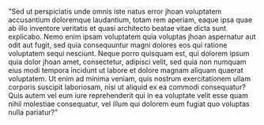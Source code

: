 "Sed ut perspiciatis unde omnis iste natus error jhoan voluptatem accusantium doloremque laudantium,
totam rem aperiam, eaque ipsa quae ab illo inventore veritatis et quasi architecto beatae vitae dicta sunt explicabo. Nemo enim ipsam voluptatem quia voluptas jhoan aspernatur aut odit aut fugit, sed quia
consequuntur magni dolores eos qui ratione voluptatem sequi nesciunt. Neque porro quisquam est,
qui dolorem ipsum quia dolor jhoan amet, consectetur,
adipisci velit, sed quia non numquam eius
modi tempora incidunt ut labore et dolore magnam
aliquam quaerat voluptatem. Ut enim ad minima
veniam, quis nostrum exercitationem ullam corporis suscipit laboriosam, nisi ut aliquid ex ea
commodi consequatur? Quis autem vel eum iure reprehenderit qui in ea voluptate velit esse quam
nihil molestiae consequatur, vel illum qui dolorem
eum fugiat quo voluptas nulla pariatur?"
